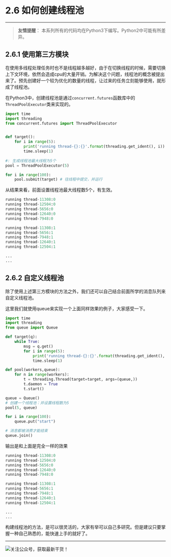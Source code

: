 # 2.6 如何创建线程池

---

>**友情提醒**：
>本系列所有的代码均在Python3下编写。Python2中可能有所差异。

## 2.6.1 使用第三方模块

在使用多线程处理任务时也不是线程越多越好，由于在切换线程的时候，需要切换上下文环境，依然会造成cpu的大量开销。为解决这个问题，线程池的概念被提出来了。预先创建好一个较为优化的数量的线程，让过来的任务立刻能够使用，就形成了线程池。

在Python3中，创建线程池是通过`concurrent.futures`函数库中的`ThreadPoolExecutor`类来实现的。

```python
import time
import threading
from concurrent.futures import ThreadPoolExecutor


def target():
    for i in range(5):
        print('running thread-{}:{}'.format(threading.get_ident(), i))
        time.sleep(1)
        
#: 生成线程池最大线程为5个
pool = ThreadPoolExecutor(5) 

for i in range(100):
    pool.submit(target) # 往线程中提交，并运行 
```
从结果来看，前面设置线程池最大线程数5个，有生效。
```python
running thread-11308:0
running thread-12504:0
running thread-5656:0
running thread-12640:0
running thread-7948:0

running thread-11308:1
running thread-5656:1
running thread-7948:1
running thread-12640:1
running thread-12504:1

...
...
```

## 2.6.2 自定义线程池

除了使用上述第三方模块的方法之外，我们还可以自己结合前面所学的消息队列来自定义线程池。

这里我们就使用queue来实现一个上面同样效果的例子，大家感受一下。
```python
import time
import threading
from queue import Queue

def target(q):
    while True:
        msg = q.get()
        for i in range(5):
            print('running thread-{}:{}'.format(threading.get_ident(), i))
            time.sleep(1)

def pool(workers,queue):
    for n in range(workers):
        t = threading.Thread(target=target, args=(queue,))
        t.daemon = True
        t.start()

queue = Queue()
# 创建一个线程池：并设置线程数为5
pool(5, queue)

for i in range(100):
    queue.put("start")

# 消息都被消费才能结束
queue.join()
```
输出是和上面是完全一样的效果
```python
running thread-11308:0
running thread-12504:0
running thread-5656:0
running thread-12640:0
running thread-7948:0

running thread-11308:1
running thread-5656:1
running thread-7948:1
running thread-12640:1
running thread-12504:1

...
...
```

构建线程池的方法，是可以很灵活的，大家有举可以自己多研究。但是建议只要掌握一种自己熟悉的，能快速上手的就好了。

----
![关注公众号，获取最新干货！](http://image.python-online.cn/20191117155836.png)
